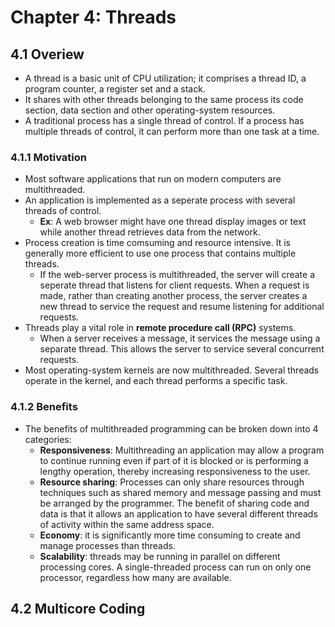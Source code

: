 # Chapter 4: Threads
## 4.1 Overiew
- A thread is a basic unit of CPU utilization; it comprises a thread ID, a program counter, a register set and a stack.
- It shares with other threads belonging to the same process its code section, data section and other operating-system resources.
- A traditional process has a single thread of control. If a process has multiple threads of control, it can perform more than one task at a time.
### 4.1.1 Motivation
- Most software applications that run on modern computers are multithreaded.
- An application is implemented as a seperate process with several threads of control.
  - **Ex**: A web browser might have one thread display images or text while another thread retrieves data from the network.
- Process creation is time comsuming and resource intensive. It is generally more efficient to use one process that contains multiple threads. 
  - If the web-server process is multithreaded, the server will create a seperate thread that listens for client requests. When a request is made, rather than creating another process, the server creates a new thread to service the request and resume listening for additional requests.
- Threads play a vital role in **remote procedure call (RPC)** systems.
  - When a server receives a message, it services the message using a separate thread. This allows the server to service several concurrent requests.
- Most operating-system kernels are now multithreaded. Several threads operate in the kernel, and each thread performs a specific task.
### 4.1.2 Benefits
- The benefits of multithreaded programming can be broken down into 4 categories:
  - **Responsiveness**: Multithreading an application may allow a program to continue running even if part of it is blocked or is performing a lengthy operation, thereby increasing responsiveness to the user.
  - **Resource sharing**: Processes can only share resources through techniques such as shared memory and message passing and must be arranged by the programmer. The benefit of sharing code and data is that it allows an application to have several different threads of activity within the same address space.
  - **Economy**:  it is significantly more time consuming to create and manage processes than threads.
  - **Scalability**: threads may be running in parallel on different processing cores. A single-threaded process can run on only one processor, regardless how many are available.
## 4.2 Multicore Coding
